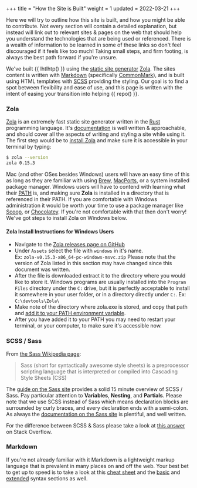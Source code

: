 +++
title = "How the Site is Built"
weight = 1
updated = 2022-03-21
+++

Here we will try to outline how this site is built, and how you might be able
to contribute. Not every section will contain a detailed explanation, but
instead will link out to relevant sites & pages on the web that should help you
understand the technologies that are being used or referenced. There is a wealth
of information to be learned in some of these links so don't feel discouraged if
it feels like too much! Taking small steps, and firm footing, is always the best
path forward if you're unsure.

We've built {{ lhtlhtp() }} using the [static site generator](https://www.cloudflare.com/learning/performance/static-site-generator/)
[Zola](https://www.getzola.org/documentation/getting-started/overview/). The
sites content is written with [Markdown](https://en.wikipedia.org/wiki/Markdown)
(specifically [CommonMark](https://commonmark.org/)), and is built using HTML
templates with [SCSS](https://sass-lang.com/) providing the styling. Our goal is
to find a spot between flexibility and ease of use, and this page is written
with the intent of easing your transition into helping {{ repo() }}.

### Zola

[Zola](https://www.getzola.org/) is an extremely fast static site generator
written in the [Rust](https://www.rust-lang.org/) programming language. It's
[documentation](https://www.getzola.org/documentation/getting-started/overview/)
is well written & approachable, and should cover all the aspects of writing and
styling a site while using it. The first step would be to [install Zola](https://www.getzola.org/documentation/getting-started/installation/) and make sure it is accessible in your terminal by typing:

```bash
$ zola --version
zola 0.15.3
```

Mac (and other OSes besides Windows) users will have an easy time of this as
long as they are familiar with using [Brew](https://brew.sh/),
[MacPorts](https://www.macports.org/), or a system installed package manager.
Windows users will have to contend with learning what their
[PATH](https://john-dugan.com/path-variable-in-windows/) is, and making sure
**Zola** is installed in a directory that is referenced in their PATH. If you
are comfortable with Windows administration it would be worth your time to use a
package manager like [Scoop](https://scoop.sh/), or
[Chocolatey](https://chocolatey.org/). If you're not comfortable with that then
don't worry! We've got steps to install Zola on Windows below.

#### Zola Install Instructions for Windows Users

- Navigate to the [Zola releases page on GitHub](https://github.com/getzola/zola/releases)
- Under `Assets` select the file with `windows` in it's name.<br>
  Ex: `zola-v0.15.3-x86_64-pc-windows-msvc.zip`
  Please note that the version of Zola listed in this section may have changed
  since this document was written.
- After the file is downloaded extract it to the directory where you would like
  to store it. Windows programs are usually installed into the `Program Files`
  directory under the `C:` drive, but it is perfectly acceptable to install it
  somewhere in your user folder, or in a directory directly under `C:`. Ex:
  `C:\devtools\Zola\`
- Make note of the directory where zola.exe is stored, and copy that path and
  [add it to your PATH environment variable](https://www.computerhope.com/issues/ch000549.htm).
- After you have added it to your PATH you may need to restart your terminal, or
  your computer, to make sure it's accessible now.

### SCSS / Sass

From [the Sass Wikipedia page](https://en.wikipedia.org/wiki/Sass_(stylesheet_language)):

> Sass (short for syntactically awesome style sheets) is a preprocessor
> scripting language that is interpreted or compiled into Cascading Style Sheets
> (CSS)

The [guide on the Sass site](https://sass-lang.com/guide) provides a solid 15
minute overview of SCSS / Sass. Pay particular attention to **Variables**,
**Nesting**, and **Partials**. Please note that we use SCSS instead of Sass
which means declaration blocks are surrounded by curly braces, and every
declaration ends with a semi-colon. As always the [documentation on the Sass site](https://sass-lang.com/documentation) 
is plentiful, and well written.

For the difference between SCSS & Sass please take a look at [this answer](https://stackoverflow.com/a/5654471)
on Stack Overflow.

### Markdown

If you're not already familiar with it Markdown is a lightweight markup language
that is prevalent in many places on and off the web. Your best bet to get up to
speed is to take a look at this [cheat sheet](https://www.markdownguide.org/cheat-sheet/)
and the [basic](https://www.markdownguide.org/basic-syntax/) and 
[extended](https://www.markdownguide.org/extended-syntax/) syntax sections as
well.
